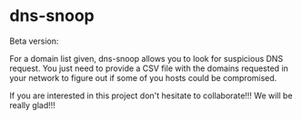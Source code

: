 dns-snoop
=========
Beta version:

For a domain list given, dns-snoop allows you to look for suspicious DNS request. You just need to provide a CSV file with the domains requested in your network to figure out if some of you hosts could be compromised.

If you are interested in this project don't hesitate to collaborate!!! We will be really glad!!!
